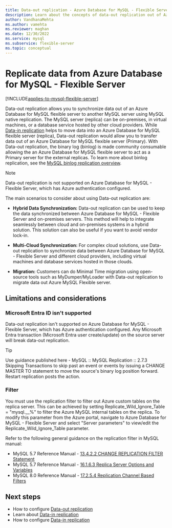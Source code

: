 ```yaml
---
title: Data-out replication - Azure Database for MySQL - Flexible Server
description: Learn about the concepts of data-out replication out of Azure Database for MySQL - Flexible Server to another MySQL server
author: VandhanaMehta
ms.author: vamehta
ms.reviewer: maghan
ms.date: 12/30/2022
ms.service: mysql
ms.subservice: flexible-server
ms.topic: conceptual
---
```


# Replicate data from Azure Database for MySQL - Flexible Server

[!INCLUDE[applies-to-mysql-flexible-server](../includes/applies-to-mysql-flexible-server.md)]

Data-out replication allows you to synchronize data out of an Azure Database for MySQL flexible server to another MySQL server using MySQL native replication. The MySQL server (replica) can be on-premises, in virtual machines, or a database service hosted by other cloud providers. While [Data-in replication](concepts-data-in-replication.md) helps to move data into an Azure Database for MySQL flexible server (replica), Data-out replication would allow you to transfer data out of an Azure Database for MySQL flexible server (Primary). With Data-out replication, the binary log (binlog) is made community consumable allowing the an Azure Database for MySQL flexible server to act as a Primary server for the external replicas. To learn more about binlog replication, see the [MySQL binlog replication overview](https://dev.mysql.com/doc/refman/5.7/en/binlog-replication-configuration-overview.html).

> [!NOTE]  
> Data-out replication is not supported on Azure Database for MySQL - Flexible Server, which has Azure authentication configured.

The main scenarios to consider about using Data-out replication are:

- **Hybrid Data Synchronization:** Data-out replication can be used to keep the data synchronized between Azure Database for MySQL - Flexible Server and on-premises servers. This method will help to integrate seamlessly between cloud and on-premises systems in a hybrid solution. This solution can also be useful if you want to avoid vendor lock-in.

- **Multi-Cloud Synchronization:** For complex cloud solutions, use Data-out replication to synchronize data between Azure Database for MySQL - Flexible Server and different cloud providers, including virtual machines and database services hosted in those clouds.

- **Migration:** Customers can do Minimal Time migration using open-source tools such as MyDumper/MyLoader with Data-out replication to migrate data out Azure MySQL Flexible server.

## Limitations and considerations

<a name='azure-ad-isnt-supported'></a>

### Microsoft Entra ID isn't supported

Data-out replication isn't supported on Azure Database for MySQL - Flexible Server, which has Azure authentication configured. Any Microsoft Entra transaction (Microsoft Entra user create/update) on the source server will break data-out replication.

> [!TIP]  
> Use guidance published here - MySQL :: MySQL Replication :: 2.7.3 Skipping Transactions to skip past an event or events by issuing a CHANGE MASTER TO statement to move the source's binary log position forward. Restart replication posts the action.

### Filter

You must use the replication filter to filter out Azure custom tables on the replica server. This can be achieved by setting Replicate_Wild_Ignore_Table = "mysql.\_\_%" to filter the Azure MySQL internal tables on the replica. To modify this parameter from the Azure portal, navigate to Azure Database for MySQL - Flexible Server and select "Server parameters" to view/edit the Replicate_Wild_Ignore_Table parameter.

Refer to the following general guidance on the replication filter in MySQL manual:
- MySQL 5.7 Reference Manual - [13.4.2.2 CHANGE REPLICATION FILTER Statement](https://dev.mysql.com/doc/refman/5.7/en/change-replication-filter.html)
- MySQL 5.7 Reference Manual - [16.1.6.3 Replica Server Options and Variables](https://dev.mysql.com/doc/refman/5.7/en/replication-options-replica.html#option_mysqld_replicate-wild-ignore-table)
- MySQL 8.0 Reference Manual - [17.2.5.4 Replication Channel Based Filters](https://dev.mysql.com/doc/refman/8.0/en/replication-rules-channel-based-filters.html)

## Next steps

- How to configure [Data-out replication](how-to-data-out-replication.md)
- Learn about [Data-in replication](concepts-data-in-replication.md)
- How to configure [Data-in replication](how-to-data-in-replication.md)
